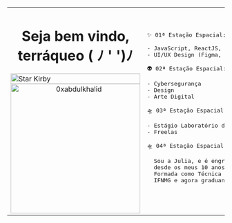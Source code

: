<table>
  <tr>
    <td style="width: 100%;">
     <h1 align="center">Seja bem vindo, terráqueo ( ﾉ ' ')ﾉ</h1>
       <img src="https://i.pinimg.com/originals/58/5f/b8/585fb871dc5698ad1b71f838072cc335.gif" alt="Star Kirby" style="width: 100%; border: none;"/>
    <div align="center">
      
  <img src="https://github-readme-stats.vercel.app/api/top-langs?username=juziss&show_icons=true&locale=en&layout=compact&line_height=2-10&title_color=AE00FF&icon_color=2234AE&text_color=D3D3D3&bg_color=transparent" width="300"  alt="0xabdulkhalid"/>
</a>
    </div>   
    </td>
    <td>

<pre>
✨ 01ª Estação Espacial: <i>Hard Skills</i>
  
- JavaScript, ReactJS, JQuery, PHP, Laravel, SQL
- UI/UX Design (Figma, Photoshop, Bootstrap)  

👽 02ª Estação Espacial: <i>Interesses</i>
  
- Cybersegurança
- Design
- Arte Digital 

🛸 03ª Estação Espacial: <i>EXP</i>
  
- Estágio Laboratório de Educação Digital (LED)
- Freelas

🛸 04ª Estação Espacial: <i>Sobre Mim</i>
  
  Sou a Julia, e é engraçado dizer que programo
  desde os meus 10 anos e continuo até hoje.
  Formada como Técnica em Informática pelo
  IFNMG e agora graduanda em SI pela Unimontes.
  
</pre>
  </tr>
</table>

